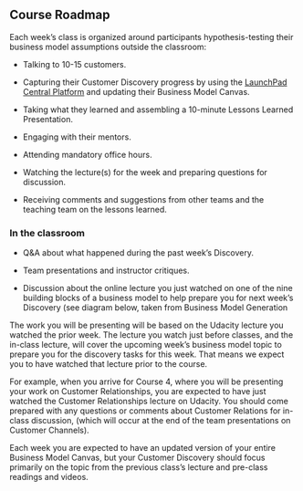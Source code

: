 ## Course Roadmap

Each week’s class is organized around participants hypothesis-testing their business model assumptions outside the classroom:

* Talking to 10-15 customers.

* Capturing their Customer Discovery progress by using the [LaunchPad Central Platform](../platform.md) and updating their Business Model Canvas.

* Taking what they learned and assembling a 10-minute Lessons Learned Presentation.

* Engaging with their mentors.

* Attending mandatory office hours.

* Watching the lecture(s) for the week and preparing questions for discussion.

* Receiving comments and suggestions from other teams and the teaching team on the lessons learned.

### In the classroom

* Q&A about what happened during the past week’s Discovery.

* Team presentations and instructor critiques.

* Discussion about the online lecture you just watched on one of the nine building blocks of a business model to help prepare you for next week’s Discovery (see diagram below, taken from Business Model Generation

The work you will be presenting will be based on the Udacity lecture you watched the prior week. The lecture you watch just before classes, and the in-class lecture, will cover the upcoming week’s business model topic to prepare you for the discovery tasks for this week. That means we expect you to have watched that lecture prior to the course.

For example, when you arrive for Course 4, where you will be presenting your work on Customer Relationships, you are expected to have just watched the Customer Relationships lecture on Udacity. You should come prepared with any questions or comments about Customer Relations for in-class discussion, (which will occur at the end of the team presentations on Customer Channels).

Each week you are expected to have an updated version of your entire Business Model Canvas, but your Customer Discovery should focus primarily on the topic from the previous class’s lecture and pre-class readings and videos.
